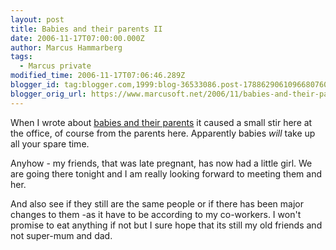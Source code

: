 ```yaml
---
layout: post
title: Babies and their parents II
date: 2006-11-17T07:00:00.000Z
author: Marcus Hammarberg
tags:
  - Marcus private
modified_time: 2006-11-17T07:06:46.289Z
blogger_id: tag:blogger.com,1999:blog-36533086.post-1788629061096680760
blogger_orig_url: https://www.marcusoft.net/2006/11/babies-and-their-parents-ii.html
---
```


When I wrote about [babies and their
parents](https://www.marcusoft.net/2006/11/babies-and-parents.html)
it caused a small stir here at the office, of course from the parents
here. Apparently babies _will_ take up all your spare time.

Anyhow - my friends, that was late pregnant, has now had a little girl.
We are going there tonight and I am really looking forward to meeting
them and her.

And also see if they still are the same people or if there has been
major changes to them -as it have to be according to my co-workers. I
won't promise to eat anything if not but I sure hope that its still my
old friends and not super-mum and dad.
